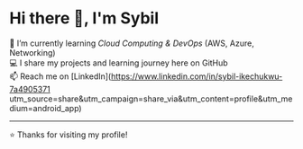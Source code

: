 # Hi there 👋, I'm Sybil  

🌱 I’m currently learning *Cloud Computing & DevOps* (AWS, Azure, Networking)  
💻 I share my projects and learning journey here on GitHub  
📫 Reach me on [LinkedIn](https://www.linkedin.com/in/sybil-ikechukwu-7a4905371 utm_source=share&utm_campaign=share_via&utm_content=profile&utm_medium=android_app)   

---
⭐ Thanks for visiting my profile!
